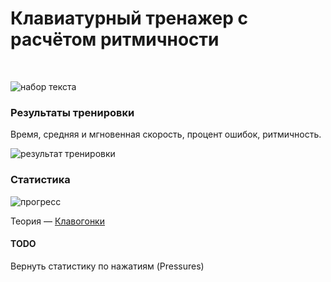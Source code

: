 # Клавиатурный тренажер с расчётом ритмичности #
 

![набор текста](https://bitbucket.org/repo/Mrdabq/images/3183352443-2014-11-29_16-22-57.png)

### Результаты тренировки ###
Время, средняя и мгновенная скорость, процент ошибок, ритмичность.

![результат тренировки](https://bitbucket.org/repo/Mrdabq/images/724608125-2014-11-29_16-38-39.png)

### Статистика ###
![прогресс](https://bitbucket.org/repo/Mrdabq/images/171578089-2014-11-29_16-25-31.png)

Теория — [Клавогонки](http://klavogonki.ru/wiki/%D0%9A%D0%B0%D1%82%D0%B5%D0%B3%D0%BE%D1%80%D0%B8%D1%8F:%D0%9A%D0%BB%D0%B0%D0%B2%D0%B8%D0%B0%D1%82%D1%83%D1%80%D0%BD%D1%8B%D0%B9_%D0%BD%D0%B0%D0%B1%D0%BE%D1%80)

#### TODO ####

Вернуть статистику по нажатиям (Pressures)